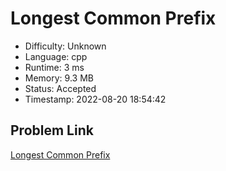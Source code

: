 # Longest Common Prefix

- Difficulty: Unknown
- Language: cpp
- Runtime: 3 ms
- Memory: 9.3 MB
- Status: Accepted
- Timestamp: 2022-08-20 18:54:42

## Problem Link
[Longest Common Prefix](https://leetcode.com/problems/longest-common-prefix)

